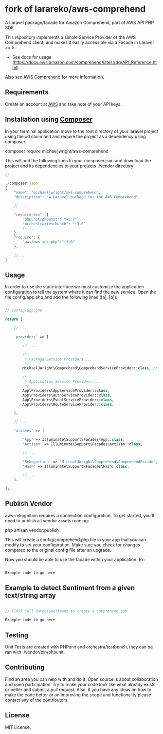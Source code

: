 # fork of larareko/aws-comprehend

A Laravel package/facade for Amazon Comprehend, part of AWS API PHP SDK.

This repository implements a simple Service Provider of the AWS Comprehend client, and makes it easily accessible via a Facade in Laravel >= 5.

* See docs for usage (https://docs.aws.amazon.com/comprehend/latest/dg/API_Reference.html)

Also see [AWS Comprehend](https://aws.amazon.com/comprehend/) for more information.

## Requirements

Create an account at [AWS](https://aws.amazon.com/console/) and take note of your API keys.

## Installation using [Composer](https://getcomposer.org)

In your terminal application move to the root directory of your laravel project using the cd command and require the project as a dependency using composer.

composer require michaeljwright/aws-comprehend

This will add the following lines to your composer.json and download the project and its dependencies to your projects ./vendor directory:

```javascript
//

./composer.json
{
    "name": "michaeljwright/aws-comprehend",
    "description": "A Laravel package for the AWS Comprehend",

    // ...

    "require-dev": {
        "phpunit/phpunit": "~5.7",
        "orchestra/testbench": "~3.0"
        // ...
    },
    "require": {
        "aws/aws-sdk-php":"~3.0"
    },

    //...
}
```

## Usage

In order to use the static interface we must customize the application configuration to tell the system where it can find the new service. Open the file config/app.php and add the following lines ([a], [b]):

```php

// config/app.php

return [

    // ...

    'providers' => [

        // ...

        /*
         * Package Service Providers...
         */
        MichaelJWright\Comprehend\ComprehendServiceProvider::class, // [a]

        /*
         * Application Service Providers...
         */
        App\Providers\AppServiceProvider::class,
        App\Providers\AuthServiceProvider::class,
        App\Providers\EventServiceProvider::class,
        App\Providers\RouteServiceProvider::class,

    ],

    // ...

    'aliases' => [

        'App' => Illuminate\Support\Facades\App::class,
        'Artisan' => Illuminate\Support\Facades\Artisan::class,

        // ...

        'Rekognition' => 'MichaelJWright\Comprehend\ComprehendFacade', // [b]
        'Hash' => Illuminate\Support\Facades\Hash::class,

        // ...
    ],

];


```

## Publish Vendor

aws-rekognition requires a connection configuration. To get started, you'll need to publish all vendor assets running:

php artisan vendor:publish

This will create a config/comprehend.php file in your app that you can modify to set your configuration. Make sure you check for changes compared to the original config file after an upgrade.

Now you should be able to use the facade within your application. Ex:

```php

Example code to go here

```

## Example to detect Sentiment from a given text/string array

```php

// FIRST call detectSentiment to create a comprehend job

Example code to go here

```

## Testing

Unit Tests are created with PHPunit and orchestra/testbench, they can be ran with ./vendor/bin/phpunit.

## Contributing

Find an area you can help with and do it. Open source is about collaboration and open participation.
Try to make your code look like what already exists or better and submit a pull request. Also, if
you have any ideas on how to make the code better or on improving the scope and functionality please
contact any of the contributors.

## License

MIT License.
